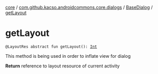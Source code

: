 [core](../../index.md) / [com.github.kacso.androidcommons.core.dialogs](../index.md) / [BaseDialog](index.md) / [getLayout](./get-layout.md)

# getLayout

`@LayoutRes abstract fun getLayout(): `[`Int`](https://kotlinlang.org/api/latest/jvm/stdlib/kotlin/-int/index.html)

This method is being used in order to inflate view for dialog

**Return**
reference to layout resource of current activity

